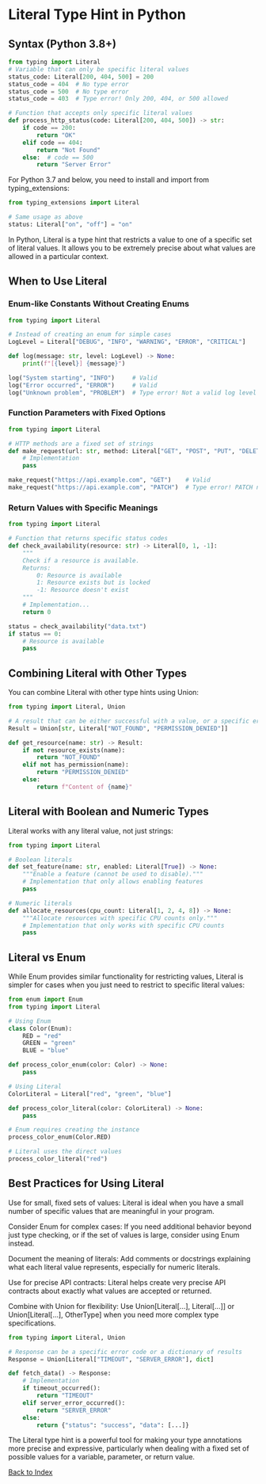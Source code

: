 # Literal Type Hint in Python

## Syntax (Python 3.8+)
```python
from typing import Literal
# Variable that can only be specific literal values
status_code: Literal[200, 404, 500] = 200
status_code = 404  # No type error
status_code = 500  # No type error
status_code = 403  # Type error! Only 200, 404, or 500 allowed

# Function that accepts only specific literal values
def process_http_status(code: Literal[200, 404, 500]) -> str:
    if code == 200:
        return "OK"
    elif code == 404:
        return "Not Found"
    else:  # code == 500
        return "Server Error"
```

For Python 3.7 and below, you need to install and import from typing_extensions:
```python
from typing_extensions import Literal

# Same usage as above
status: Literal["on", "off"] = "on"
```

In Python, Literal is a type hint that restricts a value to one of a specific set of literal values. It allows you to be extremely precise about what values are allowed in a particular context.

## When to Use Literal

### Enum-like Constants Without Creating Enums
```python
from typing import Literal

# Instead of creating an enum for simple cases
LogLevel = Literal["DEBUG", "INFO", "WARNING", "ERROR", "CRITICAL"]

def log(message: str, level: LogLevel) -> None:
    print(f"[{level}] {message}")

log("System starting", "INFO")     # Valid
log("Error occurred", "ERROR")     # Valid
log("Unknown problem", "PROBLEM")  # Type error! Not a valid log level
```

### Function Parameters with Fixed Options
```python
from typing import Literal

# HTTP methods are a fixed set of strings
def make_request(url: str, method: Literal["GET", "POST", "PUT", "DELETE"]) -> None:
    # Implementation
    pass

make_request("https://api.example.com", "GET")    # Valid
make_request("https://api.example.com", "PATCH")  # Type error! PATCH not in allowed values
```

### Return Values with Specific Meanings
```python
from typing import Literal

# Function that returns specific status codes
def check_availability(resource: str) -> Literal[0, 1, -1]:
    """
    Check if a resource is available.
    Returns:
        0: Resource is available
        1: Resource exists but is locked
        -1: Resource doesn't exist
    """
    # Implementation...
    return 0

status = check_availability("data.txt")
if status == 0:
    # Resource is available
    pass
```

## Combining Literal with Other Types
You can combine Literal with other type hints using Union:
```python
from typing import Literal, Union

# A result that can be either successful with a value, or a specific error code
Result = Union[str, Literal["NOT_FOUND", "PERMISSION_DENIED"]]

def get_resource(name: str) -> Result:
    if not resource_exists(name):
        return "NOT_FOUND"
    elif not has_permission(name):
        return "PERMISSION_DENIED"
    else:
        return f"Content of {name}"
```

## Literal with Boolean and Numeric Types
Literal works with any literal value, not just strings:
```python
from typing import Literal

# Boolean literals
def set_feature(name: str, enabled: Literal[True]) -> None:
    """Enable a feature (cannot be used to disable)."""
    # Implementation that only allows enabling features
    pass

# Numeric literals
def allocate_resources(cpu_count: Literal[1, 2, 4, 8]) -> None:
    """Allocate resources with specific CPU counts only."""
    # Implementation that only works with specific CPU counts
    pass
```

## Literal vs Enum
While Enum provides similar functionality for restricting values, Literal is simpler for cases when you just need to restrict to specific literal values:
```python
from enum import Enum
from typing import Literal

# Using Enum
class Color(Enum):
    RED = "red"
    GREEN = "green"
    BLUE = "blue"

def process_color_enum(color: Color) -> None:
    pass

# Using Literal
ColorLiteral = Literal["red", "green", "blue"]

def process_color_literal(color: ColorLiteral) -> None:
    pass

# Enum requires creating the instance
process_color_enum(Color.RED)

# Literal uses the direct values
process_color_literal("red")
```

## Best Practices for Using Literal
Use for small, fixed sets of values: Literal is ideal when you have a small number of specific values that are meaningful in your program.

Consider Enum for complex cases: If you need additional behavior beyond just type checking, or if the set of values is large, consider using Enum instead.

Document the meaning of literals: Add comments or docstrings explaining what each literal value represents, especially for numeric literals.

Use for precise API contracts: Literal helps create very precise API contracts about exactly what values are accepted or returned.

Combine with Union for flexibility: Use Union[Literal[...], Literal[...]] or Union[Literal[...], OtherType] when you need more complex type specifications.

```python
from typing import Literal, Union

# Response can be a specific error code or a dictionary of results
Response = Union[Literal["TIMEOUT", "SERVER_ERROR"], dict]

def fetch_data() -> Response:
    # Implementation
    if timeout_occurred():
        return "TIMEOUT"
    elif server_error_occurred():
        return "SERVER_ERROR"
    else:
        return {"status": "success", "data": [...]}
```

The Literal type hint is a powerful tool for making your type annotations more precise and expressive, particularly when dealing with a fixed set of possible values for a variable, parameter, or return value.


[Back to Index](../../README.md)
